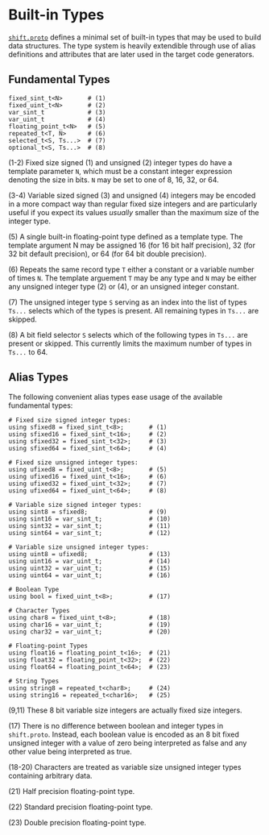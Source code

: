 # Built-in Types
[`shift.proto`](parser.proto.md) defines a minimal set of built-in types that may be used to build data structures. The type system is heavily extendible through use of alias definitions and attributes that are later used in the target code generators.

## Fundamental Types
```
fixed_sint_t<N>       # (1)
fixed_uint_t<N>       # (2)
var_sint_t            # (3)
var_uint_t            # (4)
floating_point_t<N>   # (5)
repeated_t<T, N>      # (6)
selected_t<S, Ts...>  # (7)
optional_t<S, Ts...>  # (8)
```

(1-2) Fixed size signed (1) and unsigned (2) integer types do have a template parameter `N`, which must be a constant integer expression denoting the size in bits. `N` may be set to one of 8, 16, 32, or 64.

(3-4) Variable sized signed (3) and unsigned (4) integers may be encoded in a more compact way than regular fixed size integers and are particularly useful if you expect its values *usually* smaller than the maximum size of the integer type.

(5) A single built-in floating-point type defined as a template type. The template argument N may be assigned 16 (for 16 bit half precision), 32 (for 32 bit default precision), or 64 (for 64 bit double precision).

(6) Repeats the same record type `T` either a constant or a variable number of times `N`. The template arguement `T` may be any type and `N` may be either any unsigned integer type (2) or (4), or an unsigned integer constant.

(7) The unsigned integer type `S` serving as an index into the list of types `Ts...` selects which of the types is present. All remaining types in `Ts...` are skipped.

(8) A bit field selector `S` selects which of the following types in `Ts...` are present or skipped. This currently limits the maximum number of types in `Ts...` to 64.

## Alias Types
The following convenient alias types ease usage of the available fundamental types:

```
# Fixed size signed integer types:
using sfixed8 = fixed_sint_t<8>;       # (1)
using sfixed16 = fixed_sint_t<16>;     # (2)
using sfixed32 = fixed_sint_t<32>;     # (3)
using sfixed64 = fixed_sint_t<64>;     # (4)

# Fixed size unsigned integer types:
using ufixed8 = fixed_uint_t<8>;       # (5)
using ufixed16 = fixed_uint_t<16>;     # (6)
using ufixed32 = fixed_uint_t<32>;     # (7)
using ufixed64 = fixed_uint_t<64>;     # (8)

# Variable size signed integer types:
using sint8 = sfixed8;                 # (9)
using sint16 = var_sint_t;             # (10)
using sint32 = var_sint_t;             # (11)
using sint64 = var_sint_t;             # (12)

# Variable size unsigned integer types:
using uint8 = ufixed8;                 # (13)
using uint16 = var_uint_t;             # (14)
using uint32 = var_uint_t;             # (15)
using uint64 = var_uint_t;             # (16)

# Boolean Type
using bool = fixed_uint_t<8>;          # (17)

# Character Types
using char8 = fixed_uint_t<8>;         # (18)
using char16 = var_uint_t;             # (19)
using char32 = var_uint_t;             # (20)

# Floating-point Types
using float16 = floating_point_t<16>;  # (21)
using float32 = floating_point_t<32>;  # (22)
using float64 = floating_point_t<64>;  # (23)

# String Types
using string8 = repeated_t<char8>;     # (24)
using string16 = repeated_t<char16>;   # (25)
```

(9,11) These 8 bit variable size integers are actually fixed size integers.

(17) There is no difference between boolean and integer types in `shift.proto`. Instead, each boolean value is encoded as an 8 bit fixed unsigned integer with a value of zero being interpreted as false and any other value being interpreted as true.

(18-20) Characters are treated as variable size unsigned integer types containing arbitrary data.

(21) Half precision floating-point type.

(22) Standard precision floating-point type.

(23) Double precision floating-point type.
